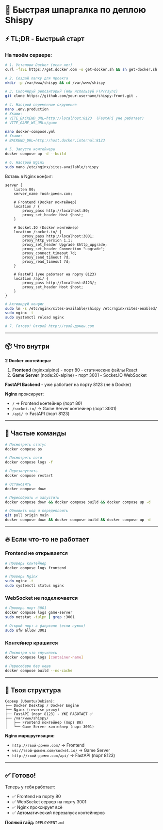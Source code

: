 # 🚀 Быстрая шпаргалка по деплою Shispy

## ⚡ TL;DR - Быстрый старт

### На твоём сервере:

```bash
# 1. Установи Docker (если нет)
curl -fsSL https://get.docker.com -o get-docker.sh && sh get-docker.sh

# 2. Создай папку для проекта
mkdir -p /var/www/shispy && cd /var/www/shispy

# 3. Склонируй репозиторий (или используй FTP/rsync)
git clone https://github.com/your-username/shispy-front.git .

# 4. Настрой переменные окружения
nano .env.production
# Укажи:
# VITE_BACKEND_URL=http://localhost:8123  (FastAPI уже работает)
# VITE_GAME_WS_URL=/game

nano docker-compose.yml
# Укажи:
# BACKEND_URL=http://host.docker.internal:8123

# 5. Запусти контейнеры
docker compose up -d --build

# 6. Настрой Nginx
sudo nano /etc/nginx/sites-available/shispy
```

Вставь в Nginx конфиг:
```nginx
server {
    listen 80;
    server_name твой-домен.com;

    # Frontend (Docker контейнер)
    location / {
        proxy_pass http://localhost:80;
        proxy_set_header Host $host;
    }

    # Socket.IO (Docker контейнер)
    location /socket.io/ {
        proxy_pass http://localhost:3001;
        proxy_http_version 1.1;
        proxy_set_header Upgrade $http_upgrade;
        proxy_set_header Connection "upgrade";
        proxy_connect_timeout 7d;
        proxy_send_timeout 7d;
        proxy_read_timeout 7d;
    }

    # FastAPI (уже работает на порту 8123)
    location /api/ {
        proxy_pass http://localhost:8123/;
        proxy_set_header Host $host;
    }
}
```

```bash
# Активируй конфиг
sudo ln -s /etc/nginx/sites-available/shispy /etc/nginx/sites-enabled/
sudo nginx -t
sudo systemctl reload nginx

# 7. Готово! Открой http://твой-домен.com
```

---

## 📦 Что внутри

**2 Docker контейнера:**
1. **Frontend** (nginx:alpine) - порт 80 - статические файлы React
2. **Game Server** (node:20-alpine) - порт 3001 - Socket.IO WebSocket

**FastAPI Backend** - уже работает на порту 8123 (не в Docker)

**Nginx** проксирует:
- `/` → Frontend контейнер (порт 80)
- `/socket.io/` → Game Server контейнер (порт 3001)
- `/api/` → FastAPI (порт 8123)

---

## 🔄 Частые команды

```bash
# Посмотреть статус
docker compose ps

# Посмотреть логи
docker compose logs -f

# Перезапустить
docker compose restart

# Остановить
docker compose down

# Пересобрать и запустить
docker compose down && docker compose build && docker compose up -d

# Обновить код и передеплоить
git pull origin main
docker compose down && docker compose build && docker compose up -d
```

---

## 🔥 Если что-то не работает

### Frontend не открывается
```bash
# Проверь контейнер
docker compose logs frontend

# Проверь Nginx
sudo nginx -t
sudo systemctl status nginx
```

### WebSocket не подключается
```bash
# Проверь порт 3001
docker compose logs game-server
sudo netstat -tulpn | grep :3001

# Открой порт в фаерволе (если нужно)
sudo ufw allow 3001
```

### Контейнер крашится
```bash
# Посмотри что случилось
docker compose logs [container-name]

# Пересобери без кеша
docker compose build --no-cache
```

---

## 🎯 Твоя структура

```
Сервер (Ubuntu/Debian):
├── Docker Desktop / Docker Engine
├── Nginx (reverse proxy)
├── FastAPI (порт 8123) - УЖЕ РАБОТАЕТ ✅
├── /var/www/shispy/
│   ├── Frontend контейнер (порт 80)
│   └── Game Server контейнер (порт 3001)
```

**Nginx маршрутизация:**
- `http://твой-домен.com/` → Frontend
- `ws://твой-домен.com/socket.io/` → Game Server
- `http://твой-домен.com/api/` → FastAPI (порт 8123)

---

## ✅ Готово!

Теперь у тебя работает:
- ✅ Frontend на порту 80
- ✅ WebSocket сервер на порту 3001
- ✅ Nginx проксирует всё
- ✅ Автоматический перезапуск контейнеров

**Полный гайд:** `DEPLOYMENT.md`
